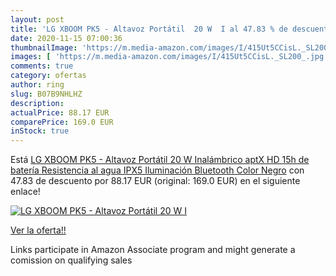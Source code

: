 ```yaml
---
layout: post
title: 'LG XBOOM PK5 - Altavoz Portátil  20 W  I al 47.83 % de descuento'
date: 2020-11-15 07:00:36
thumbnailImage: 'https://m.media-amazon.com/images/I/415Ut5CCisL._SL200_.jpg'
images: [ 'https://m.media-amazon.com/images/I/415Ut5CCisL._SL200_.jpg' ]
comments: true
category: ofertas
author: ring
slug: B07B9NHLHZ
description:
actualPrice: 88.17 EUR
comparePrice: 169.0 EUR
inStock: true
---
```


Está [LG XBOOM PK5 - Altavoz Portátil  20 W  Inalámbrico  aptX HD  15h de batería  Resistencia al agua IPX5  Iluminación  Bluetooth  Color Negro](https://www.amazon.es/dp/B07B9NHLHZ/?tag=tolees-21) con 47.83 de descuento por 88.17 EUR (original: 169.0 EUR) en el siguiente enlace!

[![LG XBOOM PK5 - Altavoz Portátil  20 W  I](https://m.media-amazon.com/images/I/415Ut5CCisL._SL200_.jpg)](https://www.amazon.es/dp/B07B9NHLHZ/?tag=tolees-21)

[Ver la oferta!!](https://www.amazon.es/dp/B07B9NHLHZ/?tag=tolees-21)

Links participate in Amazon Associate program and might generate a comission on qualifying sales


